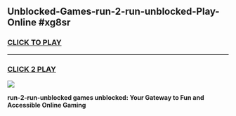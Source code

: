 
## Unblocked-Games-run-2-run-unblocked-Play-Online #xg8sr
<h3>
<a href="https://news.freeplayer.one?title=run-2-run-unblocked&ref=3">CLICK TO PLAY</a></h3>
<hr>

<h3>
<a href="https://news.freeplayer.one?title=run-2-run-unblocked&ref=3">CLICK 2 PLAY</a>
  
</h3>

<a href="https://news.freeplayer.one?title=run-2-run-unblocked&ref=3"><img src="https://clearcache.store/games.png"></a>


**run-2-run-unblocked games unblocked: Your Gateway to Fun and Accessible Online Gaming**
